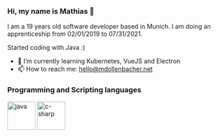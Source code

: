 ### Hi, my name is Mathias 👋

I am a 19 years old software developer based in Munich.
I am doing an apprenticeship from 02/01/2019 to 07/31/2021.

Started coding with Java :)

- 🌱 I’m currently learning Kubernetes, VueJS and Electron
- 📫 How to reach me: hello@mdollenbacher.net

### Programming and Scripting languages

<p align="left">
<a href="https://openjdk.java.net/" target="_blank"><img src="https://www.flaticon.com/svg/static/icons/svg/226/226777.svg" width=64 height=64 alt="java"></a>
<a href="https://de.wikipedia.org/wiki/C-Sharp" target="_blank"><img src="https://logodix.com/logo/773715.png" widht=64 height=64 alt="c-sharp"></a>
</p>
